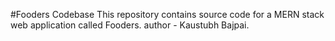 #Fooders Codebase
This repository contains source code for a MERN stack web application called Fooders.
author - Kaustubh Bajpai.
